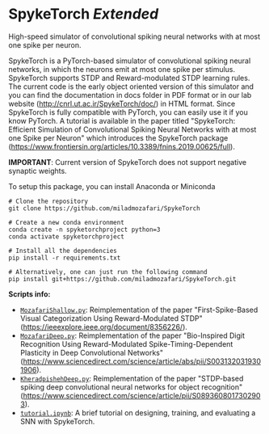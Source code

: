 # SpykeTorch _Extended_
High-speed simulator of convolutional spiking neural networks with at most one spike per neuron.


SpykeTorch is a PyTorch-based simulator of convolutional spiking neural networks, in which the neurons emit at most one spike per stimulus. SpykeTorch supports STDP and Reward-modulated STDP learning rules. The current code is the early object oriented version of this simulator and you can find the documentation in docs folder in PDF format or in our lab website (http://cnrl.ut.ac.ir/SpykeTorch/doc/) in HTML format. Since SpykeTorch is fully compatible with PyTorch, you can easily use it if you know PyTorch. A tutorial is available in the paper titled "SpykeTorch: Efficient Simulation of Convolutional Spiking Neural Networks with at most one Spike per Neuron" which introduces the SpykeTorch package (https://www.frontiersin.org/articles/10.3389/fnins.2019.00625/full).

**IMPORTANT**: Current version of SpykeTorch does not support negative synaptic weights.

To setup this package, you can install Anaconda or Miniconda
```
# Clone the repository
git clone https://github.com/miladmozafari/SpykeTorch

# Create a new conda environment
conda create -n spyketorchproject python=3
conda activate spyketorchproject

# Install all the dependencies
pip install -r requirements.txt
```
```
# Alternatively, one can just run the following command
pip install git+https://github.com/miladmozafari/SpykeTorch.git
```

**Scripts info:**
 - [`MozafariShallow.py`](MozafariShallow.py): Reimplementation of the paper "First-Spike-Based Visual Categorization Using Reward-Modulated STDP" (https://ieeexplore.ieee.org/document/8356226/).
 - [`MozafariDeep.py`](MozafariDeep.py): Reimplementation of the paper "Bio-Inspired Digit Recognition Using Reward-Modulated Spike-Timing-Dependent Plasticity in Deep Convolutional Networks" (https://www.sciencedirect.com/science/article/abs/pii/S0031320319301906).
 - [`KheradpishehDeep.py`](KheradpishehDeep.py): Reimplementation of the paper "STDP-based spiking deep convolutional neural networks for object recognition" (https://www.sciencedirect.com/science/article/pii/S0893608017302903).
 - [`tutorial.ipynb`](tutorial.ipynb): A brief tutorial on designing, training, and evaluating a SNN with SpykeTorch.

